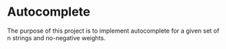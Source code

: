 # Autocomplete
The purpose of this project is to implement autocomplete for a given set of n strings and no-negative weights.
